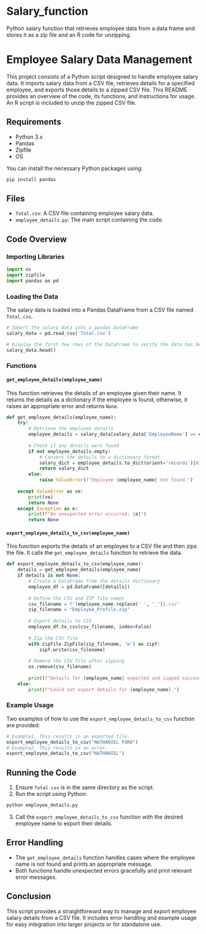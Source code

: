 # Salary_function
Python salary function that retrieves employee data from a data frame and stores it as a zip file and an R code for unzipping.
# Employee Salary Data Management

This project consists of a Python script designed to handle employee salary data. It imports salary data from a CSV file, retrieves details for a specified employee, and exports those details to a zipped CSV file. This README provides an overview of the code, its functions, and instructions for usage. An R script is included to unzip the zipped CSV file.

## Requirements

- Python 3.x
- Pandas
- Zipfile
- OS

You can install the necessary Python packages using:

```bash
pip install pandas
```

## Files

- `Total.csv`: A CSV file containing employee salary data.
- `employee_details.py`: The main script containing the code.

## Code Overview

### Importing Libraries

```python
import os
import zipfile
import pandas as pd
```

### Loading the Data

The salary data is loaded into a Pandas DataFrame from a CSV file named `Total.csv`.

```python
# Import the salary data into a pandas DataFrame
salary_data = pd.read_csv('Total.csv')

# Display the first few rows of the DataFrame to verify the data has been imported correctly
salary_data.head()
```

### Functions

#### `get_employee_details(employee_name)`

This function retrieves the details of an employee given their name. It returns the details as a dictionary if the employee is found, otherwise, it raises an appropriate error and returns `None`.

```python
def get_employee_details(employee_name):
    try:
        # Retrieve the employee details
        employee_details = salary_data[salary_data['EmployeeName'] == employee_name]
        
        # Check if any details were found
        if not employee_details.empty:
            # Convert the details to a dictionary format
            salary_dict = employee_details.to_dict(orient='records')[0]  # get the first (and only) dictionary in the list
            return salary_dict
        else:
            raise ValueError(f"Employee {employee_name} not found.")
    
    except ValueError as ve:
        print(ve)
        return None
    except Exception as e:
        print(f"An unexpected error occurred: {e}")
        return None
```

#### `export_employee_details_to_csv(employee_name)`

This function exports the details of an employee to a CSV file and then zips the file. It calls the `get_employee_details` function to retrieve the data.

```python
def export_employee_details_to_csv(employee_name):
    details = get_employee_details(employee_name)
    if details is not None:
        # Create a DataFrame from the details dictionary
        employee_df = pd.DataFrame([details])
        
        # Define the CSV and ZIP file names
        csv_filename = f"{employee_name.replace(' ', '_')}.csv"
        zip_filename = "Employee_Profile.zip"
        
        # Export details to CSV
        employee_df.to_csv(csv_filename, index=False)
        
        # Zip the CSV file
        with zipfile.ZipFile(zip_filename, 'w') as zipf:
            zipf.write(csv_filename)
        
        # Remove the CSV file after zipping
        os.remove(csv_filename)
        
        print(f"Details for {employee_name} exported and zipped successfully.")
    else:
        print(f"Could not export details for {employee_name}.")
```

### Example Usage

Two examples of how to use the `export_employee_details_to_csv` function are provided:

```python
# Example1. This results in an exported file.
export_employee_details_to_csv("NATHANIEL FORD")
# Example2. This results in an error.
export_employee_details_to_csv("NATHANIEL")
```

## Running the Code

1. Ensure `Total.csv` is in the same directory as the script.
2. Run the script using Python:

```bash
python employee_details.py
```

3. Call the `export_employee_details_to_csv` function with the desired employee name to export their details.

## Error Handling

- The `get_employee_details` function handles cases where the employee name is not found and prints an appropriate message.
- Both functions handle unexpected errors gracefully and print relevant error messages.

## Conclusion

This script provides a straightforward way to manage and export employee salary details from a CSV file. It includes error handling and example usage for easy integration into larger projects or for standalone use.
